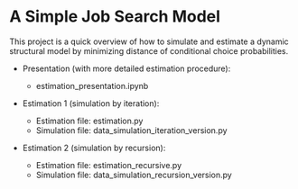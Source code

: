 # A Simple Job Search Model

This project is a quick overview of how to simulate and estimate a dynamic structural model by minimizing distance of conditional choice probabilities.

- Presentation (with more detailed estimation procedure): 
  - estimation_presentation.ipynb

- Estimation 1 (simulation by iteration): 
  - Estimation file: estimation.py
  - Simulation file: data_simulation_iteration_version.py

- Estimation 2 (simulation by recursion): 
  - Estimation file: estimation_recursive.py
  - Simulation file: data_simulation_recursion_version.py


